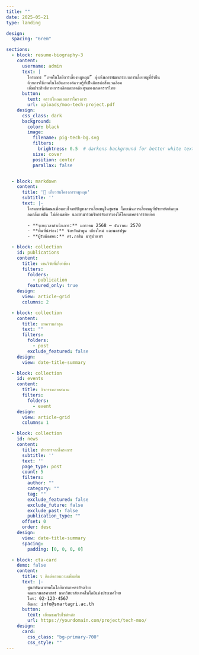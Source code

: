 ```yaml
---
title: ""
date: 2025-05-21
type: landing

design:
  spacing: "6rem"

sections:
  - block: resume-biography-3
    content:
      username: admin
      text: |
        โครงการ “เทคโนโลยีการเลี้ยงหมูหลุม” มุ่งเน้นการพัฒนาระบบการเลี้ยงหมูที่ยั่งยืน  
        ด้วยการใช้เทคโนโลยีและองค์ความรู้ที่เป็นมิตรต่อสิ่งแวดล้อม  
        เพิ่มประสิทธิภาพการผลิตและลดต้นทุนของเกษตรกรไทย
      button:
        text: ดาวน์โหลดเอกสารโครงการ
        url: uploads/moo-tech-project.pdf
    design:
      css_class: dark
      background:
        color: black
        image:
          filename: pig-tech-bg.svg
          filters:
            brightness: 0.5  # darkens background for better white text contrast
          size: cover
          position: center
          parallax: false


  - block: markdown
    content:
      title: '🐷 เกี่ยวกับโครงการหมูหลุม'
      subtitle: ''
      text: |-
        โครงการนี้พัฒนาเพื่อตอบโจทย์ปัญหาการเลี้ยงหมูในชุมชน โดยเน้นการเลี้ยงหมูที่ประหยัดต้นทุน  
        ลดกลิ่นเหม็น ไม่ก่อมลพิษ และสามารถบริหารจัดการเองได้โดยเกษตรกรรายย่อย  
        
        - **ระยะเวลาดำเนินการ:** มกราคม 2568 – ธันวาคม 2570  
        - **พื้นที่นำร่อง:** จังหวัดลำพูน เชียงใหม่ และนครปฐม  
        - **ผู้รับผิดชอบ:** ดร.ภาสิน มารุปานทร

  - block: collection
    id: publications
    content:
      title: งานวิจัยที่เกี่ยวข้อง
      filters:
        folders:
          - publication
        featured_only: true
    design:
      view: article-grid
      columns: 2

  - block: collection
    content:
      title: บทความล่าสุด
      text: ""
      filters:
        folders:
          - post
        exclude_featured: false
    design:
      view: date-title-summary

  - block: collection
    id: events
    content:
      title: กิจกรรมภาคสนาม
      filters:
        folders:
          - event
    design:
      view: article-grid
      columns: 1

  - block: collection
    id: news
    content:
      title: ข่าวสารจากโครงการ
      subtitle: ''
      text: ''
      page_type: post
      count: 5
      filters:
        author: ""
        category: ""
        tag: ""
        exclude_featured: false
        exclude_future: false
        exclude_past: false
        publication_type: ""
      offset: 0
      order: desc
    design:
      view: date-title-summary
      spacing:
        padding: [0, 0, 0, 0]

  - block: cta-card
    demo: false
    content:
      title: 📞 ติดต่อสอบถามเพิ่มเติม
      text: |-
        ศูนย์พัฒนาเทคโนโลยีการเกษตรอัจฉริยะ  
        คณะเกษตรศาสตร์ มหาวิทยาลัยเทคโนโลยีแห่งประเทศไทย  
        โทร: 02-123-4567  
        อีเมล: info@smartagri.ac.th
      button:
        text: เยี่ยมชมเว็บไซต์หลัก
        url: https://yourdomain.com/project/tech-moo/
    design:
      card:
        css_class: "bg-primary-700"
        css_style: ""
---
```

